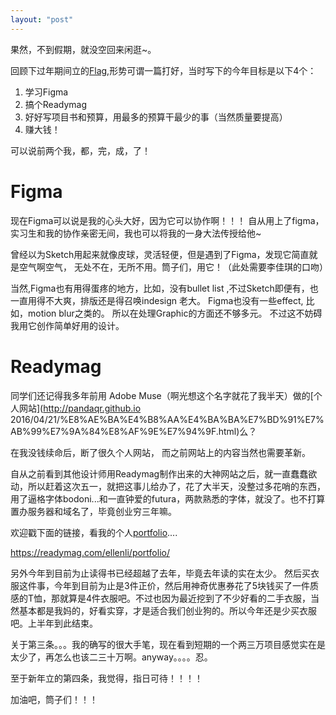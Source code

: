 ```yaml
---
layout: "post"
---
```


果然，不到假期，就没空回来闲逛~。 

回顾下过年期间立的[Flag](http://pandaqr.github.io/2019/02/03/%E5%9B%9E%E6%9D%A5%E4%BA%86.html),形势可谓一篇打好，当时写下的今年目标是以下4个：

1. 学习Figma
2. 搞个Readymag
3. 好好写项目书和预算，用最多的预算干最少的事（当然质量要提高） 
4. 赚大钱！


可以说前两个我，都，完，成，了！


# Figma

现在Figma可以说是我的心头大好，因为它可以协作啊！！！
自从用上了figma，实习生和我的协作亲密无间，我也可以将我的一身大法传授给他~

曾经以为Sketch用起来就像皮球，灵活轻便，但是遇到了Figma，发现它简直就是空气啊空气， 无处不在，无所不用。筒子们，用它！（此处需要李佳琪的口吻）

当然,Figma也有用得蛋疼的地方，比如，没有bullet list ,不过Sketch即便有，也一直用得不大爽，排版还是得召唤indesign 老大。 Figma也没有一些effect, 比如，motion blur之类的。 所以在处理Graphic的方面还不够多元。 不过这不妨碍我用它创作简单好用的设计。 


# Readymag

同学们还记得我多年前用 Adobe Muse（啊光想这个名字就花了我半天）做的[个人网站](http://pandaqr.github.io 2016/04/21/%E8%AE%BA%E4%B8%AA%E4%BA%BA%E7%BD%91%E7%AB%99%E7%9A%84%E8%AF%9E%E7%94%9F.html)么？ 

在我没钱续命后，断了很久个人网站， 而之前网站上的内容当然也需要革新。

自从之前看到其他设计师用Readymag制作出来的大神网站之后，就一直蠢蠢欲动，所以赶着这次五一，就把这事儿给办了，花了大半天，没整过多花哨的东西，用了逼格字体bodoni...和一直钟爱的futura，两款熟悉的字体，就没了。也不打算置办服务器和域名了，毕竟创业穷三年嘛。

欢迎戳下面的链接，看我的个人[portfolio](https://readymag.com/ellenli/portfolio/)....

https://readymag.com/ellenli/portfolio/


另外今年到目前为止读得书已经超越了去年，毕竟去年读的实在太少。 
然后买衣服这件事，今年到目前为止是3件正价，然后用神奇优惠券花了5块钱买了一件质感的T恤，那就算是4件衣服吧。不过也因为最近挖到了不少好看的二手衣服，当然基本都是我妈的，好看实穿，才是适合我们创业狗的。所以今年还是少买衣服吧。上半年到此结束。 


关于第三条。。。我的确写的很大手笔，现在看到短期的一个两三万项目感觉实在是太少了，再怎么也该二三十万啊。anyway。。。。忍。


至于新年立的第四条，我觉得，指日可待！！！！

加油吧，筒子们！！！


